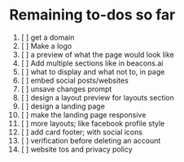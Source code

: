 # Remaining to-dos so far

1. [ ] get a domain
2. [ ] Make a logo
3. [ ] a preview of what the page would look like
4. [ ] Add multiple sections like in beacons.ai
5. [ ] what to display and what not to, in page
6. [ ] embed social posts/websites
7. [ ] unsave changes prompt
8. [ ] design a layout preview for layouts section
9. [ ] design a landing page
10. [ ] make the landing page responsive
11. [ ] more layouts; like facebook profile style
12. [ ] add card footer; with social icons
13. [ ] verification before deleting an account
14. [ ] website tos and privacy policy
